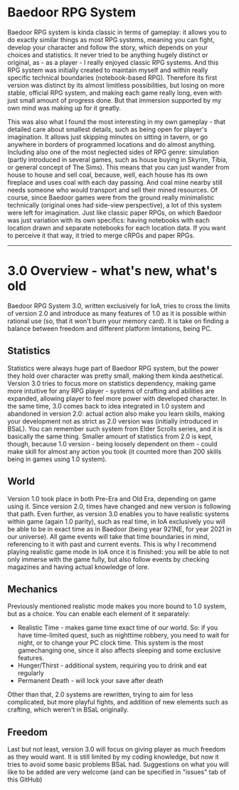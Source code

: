 # Baedoor RPG System

Baedoor RPG system is kinda classic in terms of gameplay: 
it allows you to do exactly similar things as most RPG systems, meaning you can fight, 
develop your character and follow the story, which depends on your choices and statistics. 
It never tried to be anything hugely distinct or original, as - as a player - I really 
enjoyed classic RPG systems. And this RPG system was initially created to maintain myself 
and within really specific technical boundaries (notebook-based RPG). 
Therefore its first version was distinct by its almost limitless possibilities, 
but losing on more stable, official RPG system, and making each game really long, 
even with just small amount of progress done. But that immersion supported by my own 
mind was making up for it greatly.

This was also what I found the most interesting in my own gameplay - that detailed care 
about smallest details, such as being open for player's imagination. It allows just 
skipping minutes on sitting in tavern, or go anywhere in borders of programmed locations
and do almost anything. Including also one of the most neglected sides of RPG genre: 
simulation (partly introduced in several games, such as house buying in Skyrim, Tibia, 
or general concept of The Sims). 
This means that you can just wander from house to house and sell coal, because, well, 
each house has its own fireplace and uses coal with each day passing. 
And coal mine nearby still needs someone who would transport 
and sell their mined resources.
Of course, since Baedoor games were from the ground really minimalistic technically 
(original ones had side-view perspective), a lot of this system were left for imagination.
Just like classic paper RPGs, on which Baedoor was just variation with its own 
specifics: having notebooks with each location drawn and separate notebooks for each 
location data. If you want to perceive it that way, it tried to merge cRPGs and paper RPGs.

---

# 3.0 Overview - what's new, what's old
Baedoor RPG System 3.0, written exclusively for IoA, tries to cross the limits of version 2.0 and introduce as many features of 1.0 as it is possible within rational use (so, that it won't burn your memory card). It is take on finding a balance between freedom and different platform limtations, being PC.

## Statistics
Statistics were always huge part of Baedoor RPG system, but the power they hold over character was pretty small, making them kinda aesthetical. Version 3.0 tries to focus more on statistics dependency, making game more intuitive for any RPG player - systems of crafting and abilities are expanded, allowing player to feel more power with developed character. In the same time, 3.0 comes back to idea integrated in 1.0 system and abandoned in version 2.0: actual action also make you learn skills, making your development not as strict as 2.0 version was (initially introduced in BSaL). You can remember such system from Elder Scrolls series, and it is basically the same thing.
Smaller amount of statistics from 2.0 is kept, though, because 1.0 version - being loosely dependent on them - could make skill for almost any action you took (it counted more than 200 skills being in games using 1.0 system).

## World
Version 1.0 took place in both Pre-Era and Old Era, depending on game using it. Since version 2.0, times have changed and new version is following that path. Even further, as version 3.0 enables you to have realistic systems within game (again 1.0 parity), such as real time, in IoA exclusively you will be able to be in exact time as in Baedoor (being year 921NE, for year 2021 in our universe). All game events will take that time boundaries in mind, referencing to it with past and current events.
This is why I recommend playing realistic game mode in IoA once it is finished: you will be able to not only immerse with the game fully, but also follow events by checking magazines and having actual knowledge of lore.

## Mechanics
Previously mentioned realistic mode makes you more bound to 1.0 system, but as a choice. You can enable each element of it separately:
* Realistic Time - makes game time exact time of our world. So: if you have time-limited quest, such as nighttime robbery, you need to wait for night, or to change your PC clock time. This system is the most gamechanging one, since it also affects sleeping and some exclusive features.
* Hunger/Thirst - additional system, requiring you to drink and eat regularly
* Permanent Death - will lock your save after death

Other than that, 2.0 systems are rewritten, trying to aim for less complicated, but more playful fights, and addition of new elements such as crafting, which weren't in BSaL originally.

## Freedom
Last but not least, version 3.0 will focus on giving player as much freedom as they would want. It is still limited by my coding knowledge, but now it tries to avoid some basic problems BSaL had. Suggestions on what you will like to be added are very welcome (and can be specified in "issues" tab of this GitHub)
